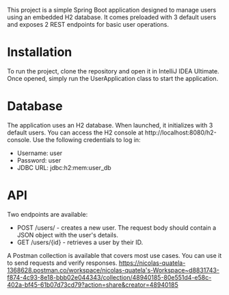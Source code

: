 This project is a simple Spring Boot application designed to manage users using an embedded H2 database.
It comes preloaded with 3 default users and exposes 2 REST endpoints for basic user operations.

# Installation
To run the project, clone the repository and open it in IntelliJ IDEA Ultimate.
Once opened, simply run the UserApplication class to start the application.


# Database
The application uses an H2 database.
When launched, it initializes with 3 default users.
You can access the H2 console at http://localhost:8080/h2-console. Use the following credentials to log in:
- Username: user
- Password: user
- JDBC URL: jdbc:h2:mem:user_db


# API
Two endpoints are available:
- POST /users/ - creates a new user. The request body should contain a JSON object with the user's details.
- GET /users/{id} - retrieves a user by their ID.

A Postman collection is available that covers most use cases. You can use it to send requests and verify responses.
https://nicolas-quatela-1368628.postman.co/workspace/nicolas-quatela's-Workspace~d8831743-f874-4c93-8e18-bbb02e044343/collection/48940185-80e551d4-e58c-402a-bf45-61b07d73cd79?action=share&creator=48940185

